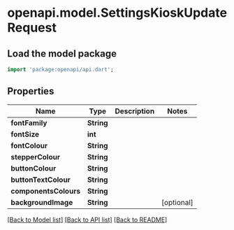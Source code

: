 # openapi.model.SettingsKioskUpdateRequest

## Load the model package
```dart
import 'package:openapi/api.dart';
```

## Properties
Name | Type | Description | Notes
------------ | ------------- | ------------- | -------------
**fontFamily** | **String** |  | 
**fontSize** | **int** |  | 
**fontColour** | **String** |  | 
**stepperColour** | **String** |  | 
**buttonColour** | **String** |  | 
**buttonTextColour** | **String** |  | 
**componentsColours** | **String** |  | 
**backgroundImage** | **String** |  | [optional] 

[[Back to Model list]](../README.md#documentation-for-models) [[Back to API list]](../README.md#documentation-for-api-endpoints) [[Back to README]](../README.md)


